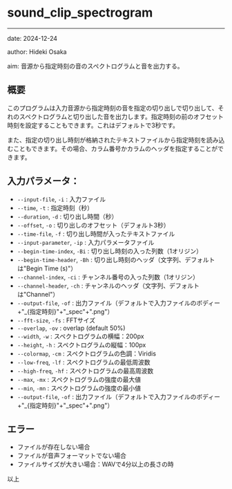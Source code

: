# sound_clip_spectrogram

---

date: 2024-12-24

author: Hideki Osaka

aim: 音源から指定時刻の音のスペクトログラムと音を出力する。

## 概要

このプログラムは入力音源から指定時刻の音を指定の切り出しで切り出して、それのスペクトログラムと切り出した音を出力します。指定時刻の前のオフセット時刻を設定することもできます。これはデフォルトで3秒です。

また、指定の切り出し時刻が格納されたテキストファイルから指定時刻を読み込むこともできます。その場合、カラム番号かカラムのヘッダを指定することができます。

## 入力パラメータ：

- `--input-file`, `-i` : 入力ファイル
- `--time`, `-t` : 指定時刻（秒）
- `--duration`, `-d` : 切り出し時間（秒）
- `--offset`, `-o` : 切り出しのオフセット（デフォルト3秒）
- `--time-file`, `-f` : 切り出し時間が入ったテキストファイル
- `--input-parameter`, `-ip` : 入力パラメータファイル
- `--begin-time-index`, `-Bi` : 切り出し時刻の入った列数（1オリジン）
- `--begin-time-header`, `-Bh` : 切り出し時刻のヘッダ（文字列、デフォルトは"Begin Time (s)"）
- `--channel-index`, `-ci` : チャンネル番号の入った列数（1オリジン）
- `--channel-header`, `-ch` : チャンネルのヘッダ（文字列、デフォルトは"Channel"）
- `--output-file`, `-of` : 出力ファイル（デフォルトで入力ファイルのボディー+"_{指定時刻}"+"_spec"+".png"）
- `--fft-size`, `-fs` : FFTサイズ
- `--overlap`, `-ov` : overlap (default 50%)
- `--width`, `-w` : スペクトログラムの横幅：200px
- `--height`, `-h` : スペクトログラムの縦幅：100px
- `--colormap`, `-cm` : スペクトログラムの色調：Viridis
- `--low-freq`, `-lf` : スペクトログラムの最低周波数
- `--high-freq`, `-hf` : スペクトログラムの最高周波数
- `--max`, `-mx` : スペクトログラムの強度の最大値
- `--min`, `-mn` : スペクトログラムの強度の最小値
- `--output-file`, `-of` : 出力ファイル（デフォルトで入力ファイルのボディー+"_{指定時刻}"+"_spec"+".png"）

## エラー

- ファイルが存在しない場合
- ファイルが音声フォーマットでない場合
- ファイルサイズが大きい場合：WAVで4分以上の長さの時


以上
